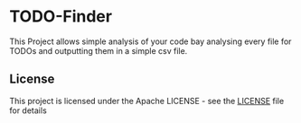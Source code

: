 # TODO-Finder

This Project allows simple analysis of your code bay analysing every file for TODOs and outputting them in a simple csv file.

## License

This project is licensed under the Apache LICENSE - see the [LICENSE](LICENSE) file for details


